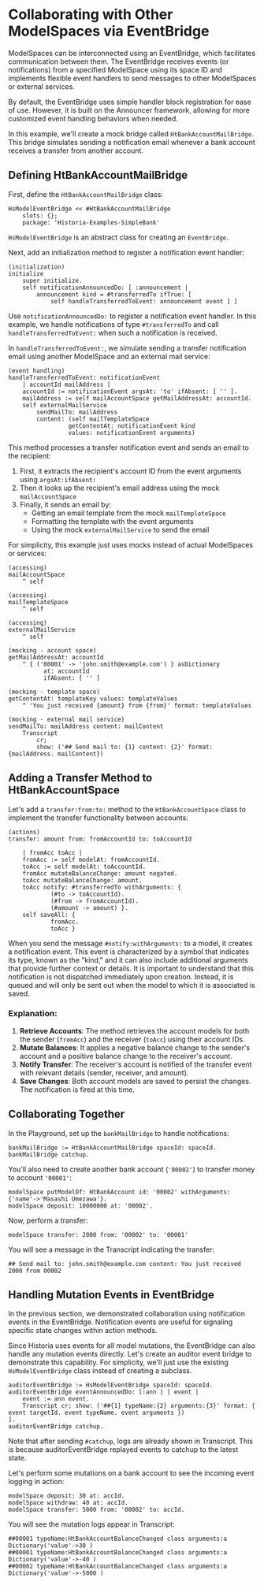 # Collaborating with Other ModelSpaces via EventBridge

ModelSpaces can be interconnected using an EventBridge, which facilitates communication between them. The EventBridge receives events (or notifications) from a specified ModelSpace using its space ID and implements flexible event handlers to send messages to other ModelSpaces or external services.

By default, the EventBridge uses simple handler block registration for ease of use. However, it is built on the Announcer framework, allowing for more customized event handling behaviors when needed.

In this example, we'll create a mock bridge called `HtBankAccountMailBridge`. This bridge simulates sending a notification email whenever a bank account receives a transfer from another account.

## Defining HtBankAccountMailBridge

First, define the `HtBankAccountMailBridge` class:

```Smalltalk
HsModelEventBridge << #HtBankAccountMailBridge
    slots: {};
    package: 'Historia-Examples-SimpleBank'
```

`HsModelEventBridge` is an abstract class for creating an `EventBridge`.

Next, add an initialization method to register a notification event handler:

```Smalltalk
(initialization)
initialize
    super initialize.
    self notificationAnnouncedDo: [ :announcement |
        announcement kind = #transferredTo ifTrue: [
            self handleTransferredToEvent: announcement event ] ]
```

Use `notificationAnnouncedDo:` to register a notification event handler. In this example, we handle notifications of type `#transferredTo` and call `handleTransferredToEvent:` when such a notification is received.

In `handleTransferredToEvent:`, we simulate sending a transfer notification email using another ModelSpace and an external mail service:

```Smalltalk
(event handling)
handleTransferredToEvent: notificationEvent
    | accountId mailAddress |
    accountId := notificationEvent argsAt: 'to' ifAbsent: [ '' ].
    mailAddress := self mailAccountSpace getMailAddressAt: accountId.
    self externalMailService
        sendMailTo: mailAddress
        content: (self mailTemplateSpace
                 getContentAt: notificationEvent kind
                 values: notificationEvent arguments)
```

This method processes a transfer notification event and sends an email to the recipient:

1. First, it extracts the recipient's account ID from the event arguments using `argsAt:ifAbsent:`
2. Then it looks up the recipient's email address using the mock `mailAccountSpace`
3. Finally, it sends an email by:
   - Getting an email template from the mock `mailTemplateSpace`
   - Formatting the template with the event arguments
   - Using the mock `externalMailService` to send the email

For simplicity, this example just uses mocks instead of actual ModelSpaces or services:

```Smalltalk
(accessing)
mailAccountSpace
    ^ self
```

```Smalltalk
(accessing)
mailTemplateSpace
    ^ self
```

```Smalltalk
(accessing)
externalMailService
    ^ self
```

```Smalltalk
(mocking - account space)
getMailAddressAt: accountId
    ^ { ('00001' -> 'john.smith@example.com') } asDictionary
          at: accountId
          ifAbsent: [ '' ]
```

```Smalltalk
(mocking - template space)
getContentAt: templateKey values: templateValues
    ^ 'You just received {amount} from {from}' format: templateValues
```

```Smalltalk
(mocking - external mail service)
sendMailTo: mailAddress content: mailContent
    Transcript
        cr;
        show: ('## Send mail to: {1} content: {2}' format: {mailAddress. mailContent})
```

## Adding a Transfer Method to HtBankAccountSpace

Let's add a `transfer:from:to:` method to the `HtBankAccountSpace` class to implement the transfer functionality between accounts:

```Smalltalk
(actions)
transfer: amount from: fromAccountId to: toAccountId

    | fromAcc toAcc |
    fromAcc := self modelAt: fromAccountId.
    toAcc := self modelAt: toAccountId.
    fromAcc mutateBalanceChange: amount negated.
    toAcc mutateBalanceChange: amount.
    toAcc notify: #transferredTo withArguments: {
            (#to -> toAccountId).
            (#from -> fromAccountId).
            (#amount -> amount) }.
    self saveAll: {
            fromAcc.
            toAcc }
```

When you send the message `#notify:withArguments:` to a model, it creates a notification event. This event is characterized by a symbol that indicates its type, known as the "kind," and it can also include additional arguments that provide further context or details. It is important to understand that this notification is not dispatched immediately upon creation. Instead, it is queued and will only be sent out when the model to which it is associated is saved.

### Explanation:

1. **Retrieve Accounts**: The method retrieves the account models for both the sender (`fromAcc`) and the receiver (`toAcc`) using their account IDs.
2. **Mutate Balances**: It applies a negative balance change to the sender's account and a positive balance change to the receiver's account.
3. **Notify Transfer**: The receiver's account is notified of the transfer event with relevant details (sender, receiver, and amount).
4. **Save Changes**: Both account models are saved to persist the changes. The notification is fired at this time.

## Collaborating Together

In the Playground, set up the `bankMailBridge` to handle notifications:

```Smalltalk
bankMailBridge := HtBankAccountMailBridge spaceId: spaceId.
bankMailBridge catchup.
```

You'll also need to create another bank account (`'00002'`) to transfer money to account `'00001'`:

```Smalltalk
modelSpace putModelOf: HtBankAccount id: '00002' withArguments: {'name'->'Masashi Umezawa'}.
modelSpace deposit: 10000000 at: '00002'.
```

Now, perform a transfer:

```Smalltalk
modelSpace transfer: 2000 from: '00002' to: '00001'
```

You will see a message in the Transcript indicating the transfer:

```
## Send mail to: john.smith@example.com content: You just received 2000 from 00002
```

## Handling Mutation Events in EventBridge

In the previous section, we demonstrated collaboration using notification events in the EventBridge. Notification events are useful for signaling specific state changes within action methods.

Since Historia uses events for all model mutations, the EventBridge can also handle any mutation events directly. Let's create an auditor event bridge to demonstrate this capability. For simplicity, we'll just use the existing `HsModelEventBridge` class instead of creating a subclass.

```Smalltalk
auditorEventBridge := HsModelEventBridge spaceId: spaceId.
auditorEventBridge eventAnnouncedDo: [:ann | | event |
    event := ann event.
    Transcript cr; show: ('##{1} typeName:{2} arguments:{3}' format: { event targetId. event typeName. event arguments })
].
auditorEventBridge catchup.
```

Note that after sending `#catchup`, logs are already shown in Transcript. This is because auditorEventBridge replayed events to catchup to the latest state.

Let's perform some mutations on a bank account to see the incoming event logging in action:

```Smalltalk
modelSpace deposit: 30 at: accId.
modelSpace withdraw: 40 at: accId.
modelSpace transfer: 5000 from: '00002' to: accId.
```

You will see the mutation logs appear in Transcript:

```Smalltalk
##00001 typeName:HtBankAccountBalanceChanged class arguments:a Dictionary('value'->30 )
##00001 typeName:HtBankAccountBalanceChanged class arguments:a Dictionary('value'->-40 )
##00002 typeName:HtBankAccountBalanceChanged class arguments:a Dictionary('value'->-5000 )
```
